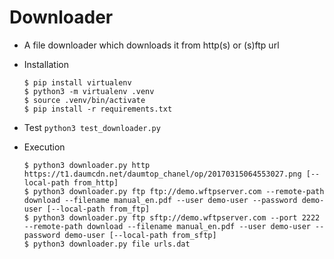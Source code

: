 # Downloader

* A file downloader which downloads it from http(s) or (s)ftp url
* Installation

  ```
  $ pip install virtualenv
  $ python3 -m virtualenv .venv
  $ source .venv/bin/activate
  $ pip install -r requirements.txt
  ```
* Test `python3 test_downloader.py`
* Execution

  ```
  $ python3 downloader.py http https://t1.daumcdn.net/daumtop_chanel/op/20170315064553027.png [--local-path from_http]
  $ python3 downloader.py ftp ftp://demo.wftpserver.com --remote-path download --filename manual_en.pdf --user demo-user --password demo-user [--local-path from_ftp]
  $ python3 downloader.py ftp sftp://demo.wftpserver.com --port 2222 --remote-path download --filename manual_en.pdf --user demo-user --password demo-user [--local-path from_sftp]
  $ python3 downloader.py file urls.dat
  ```
